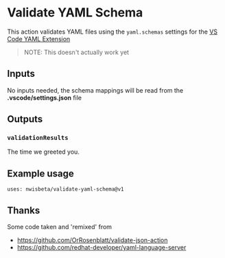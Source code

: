 # Validate YAML Schema

This action validates YAML files using the `yaml.schemas` settings for the [VS Code YAML Extension](https://marketplace.visualstudio.com/items?itemName=redhat.vscode-yaml)

> NOTE: This doesn't actually work yet

## Inputs

No inputs needed, the schema mappings will be read from the **.vscode/settings.json** file

## Outputs

### `validationResults`

The time we greeted you.

## Example usage

    uses: nwisbeta/validate-yaml-schema@v1

## Thanks

Some code taken and 'remixed' from 
 - https://github.com/OrRosenblatt/validate-json-action 
 - https://github.com/redhat-developer/yaml-language-server
